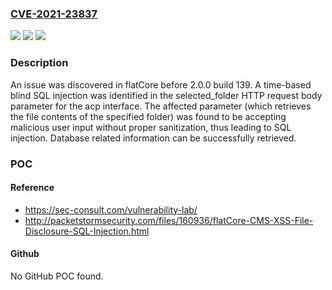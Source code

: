### [CVE-2021-23837](https://cve.mitre.org/cgi-bin/cvename.cgi?name=CVE-2021-23837)
![](https://img.shields.io/static/v1?label=Product&message=n%2Fa&color=blue)
![](https://img.shields.io/static/v1?label=Version&message=n%2Fa&color=blue)
![](https://img.shields.io/static/v1?label=Vulnerability&message=n%2Fa&color=brighgreen)

### Description

An issue was discovered in flatCore before 2.0.0 build 139. A time-based blind SQL injection was identified in the selected_folder HTTP request body parameter for the acp interface. The affected parameter (which retrieves the file contents of the specified folder) was found to be accepting malicious user input without proper sanitization, thus leading to SQL injection. Database related information can be successfully retrieved.

### POC

#### Reference
- https://sec-consult.com/vulnerability-lab/
- http://packetstormsecurity.com/files/160936/flatCore-CMS-XSS-File-Disclosure-SQL-Injection.html

#### Github
No GitHub POC found.

